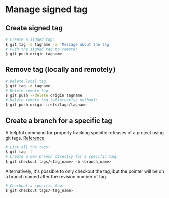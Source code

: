 # Manage signed tag

## Create signed tag

```bash
# Create a signed tag:
$ git tag -s tagname -m 'Message about the tag'
# Push the signed tag to remote:
$ git push origin tagname
```

## Remove tag (locally and remotely)

```bash
# Delete local tag:
$ git tag -d tagname
# Delete remote tag:
$ git push --delete origin tagname
# Delete remote tag (alternative method):
$ git push origin :refs/tags/tagname
```

## Create a branch for a specific tag

A helpful command for properly tracking specific releases of a project using git tags. [Reference](https://stackoverflow.com/a/792027/4094098)

```bash
# List all the tags:
$ git tag -l
# Create a new branch directly for a specific tag:
$ git checkout tags/<tag_name> -b <branch_name>
```

Alternatively, it's possible to only checkout the tag, but the pointer will be on a branch named after the revision number of tag.

```bash
# Checkout a specific tag:
$ git checkout tags/<tag_name>
```
